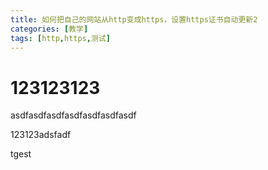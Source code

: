 ```yaml
---
title: 如何把自己的网站从http变成https，设置https证书自动更新2
categories: [教学]
tags: [http,https,测试]
---
```




# 123123123

asdfasdfasdfasdfasdfasdfasdf


123123adsfadf


tgest
